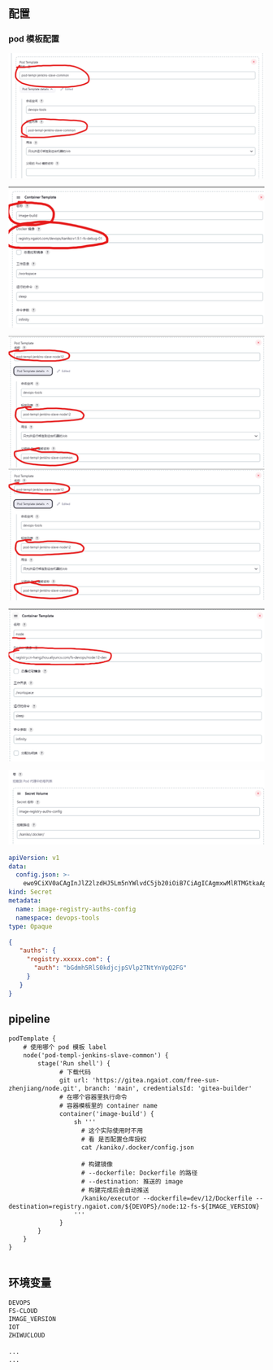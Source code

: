 ## 配置

### pod 模板配置

 ![](https://raw.githubusercontent.com/vinloong/imgchr/main/notes/2023/03/17/15-32-11-a7da1a.png)

 ![](https://raw.githubusercontent.com/vinloong/imgchr/main/notes/2023/03/17/15-39-38-412fb7.png)

 ![](https://raw.githubusercontent.com/vinloong/imgchr/main/notes/2023/03/17/15-41-44-2c5505.png) ![](https://raw.githubusercontent.com/vinloong/imgchr/main/notes/2023/03/17/15-41-44-2c5505.png)


 ![](https://raw.githubusercontent.com/vinloong/imgchr/main/notes/2023/03/17/15-47-40-80b4a7.png)


![](https://raw.githubusercontent.com/vinloong/imgchr/main/notes/2023/03/17/15-57-33-283e0c.png)


```yaml
apiVersion: v1
data:
  config.json: >-
    ewo9CiXV0aCAgInJlZ2lzdHJ5Lm5nYWlvdC5jb20iOiB7CiAgICAgmxwMlRTMGtkaAgIH0KfICAiYXV0aCI6ICJZblZwYkdSbHMiOiBgICAiYk50UTJGRyIKICAgICB7CiAgIGNqcFNkbWg1VQ==
kind: Secret
metadata:
  name: image-registry-auths-config
  namespace: devops-tools
type: Opaque

```

```json
{
   "auths": {
     "registry.xxxxx.com": {
       "auth": "bGdmh5RlS0kdjcjpSVlp2TNtYnVpQ2FG"
     }
   }
}
```



## pipeline


```pipeline
podTemplate {
    # 使用哪个 pod 模板 label
    node('pod-templ-jenkins-slave-common') {
        stage('Run shell') { 
              # 下载代码
              git url: 'https://gitea.ngaiot.com/free-sun-zhenjiang/node.git', branch: 'main', credentialsId: 'gitea-builder'
              # 在哪个容器里执行命令
              # 容器模板里的 container name
              container('image-build') {
                  sh '''
                    # 这个实际使用时不用
                    # 看 是否配置仓库授权
                    cat /kaniko/.docker/config.json
                    
                    # 构建镜像
                    # --dockerfile: Dockerfile 的路径
                    # --destination: 推送的 image 
                    # 构建完成后会自动推送
                    /kaniko/executor --dockerfile=dev/12/Dockerfile --destination=registry.ngaiot.com/${DEVOPS}/node:12-fs-${IMAGE_VERSION}
                  '''
              }
        }
    }
}


```

## 环境变量

```
DEVOPS
FS-CLOUD
IMAGE_VERSION
IOT
ZHIWUCLOUD

...
...

```
